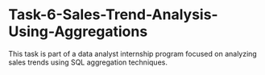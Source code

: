# Task-6-Sales-Trend-Analysis-Using-Aggregations
This task is part of a data analyst internship program focused on analyzing sales trends using SQL aggregation techniques.
